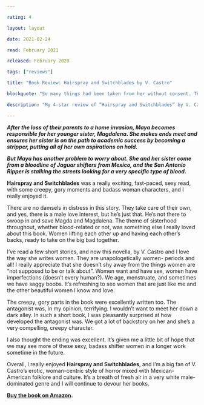 ```yaml
---

rating: 4

layout: layout

date: 2021-02-24

read: February 2021

released: February 2020

tags: ["reviews"]

title: "Book Review: Hairspray and Switchblades by V. Castro"

blockquote: "So many things had been taken from her without consent. That was the way of the world . Dog eat dog and not every dog has his day . God, she hated people. If she had a clone, she would probably hate it too."

description: "My 4-star review of “Hairspray and Switchblades” by V. Castro"

---
```


***After the loss of their parents to a home invasion, Maya becomes responsible for her younger sister, Magdalena. She makes ends meet and ensures her sister is on the path to academic success by becoming a stripper, putting all of her own aspirations on hold.***

***But Maya has another problem to worry about. She and her sister come from a bloodline of Jaguar shifters from Mexico, and the San Antonio Ripper is stalking the streets looking for a  very specific type of blood.***


**Hairspray and Switchblades** was a really exciting, fast-paced, sexy read, with some creepy, gory moments and badass woman characters, and I really enjoyed it.

There are no damsels in distress in this story. They take care of their own, and yes, there is a male love interest, but he’s just that. He’s not there to swoop in and save Magda and Magdalena. The theme of sisterhood throughout, whether blood-related or not, was something else I really loved about this book. Women lifting each other up and having each other’s backs, ready to take on the big bad together. 

I’ve read a few short stories, and now this novella, by V. Castro and I love the way she writes women. They are unapologetically women- periods and all! I really appreciate that she doesn’t shy away from the things women are “not supposed to be or talk about”. Women want and have sex, women have imperfections (doesn’t every human?). We age, menstruate, and sometimes we have saggy boobs. It’s refreshing to see women that are just like me and the other beautiful women I know and love. 

The creepy, gory parts in the book were excellently written too. The antagonist was, in my opinion, terrifying. I wouldn’t want to meet her down a dark alley. In such a short book, I was pleasantly surprised at how developed the antagonist was. We got a lot of backstory on her and she’s a very compelling, creepy character.

I also thought the ending was excellent. It’s given me a little bit of hope that we may see more of these sexy, badass shifter women in a longer work sometime in the future. 

Overall, I really enjoyed **Hairspray and Switchblades**, and I’m a big fan of V. Castro’s erotic, woman-centric style of horror mixed with Mexican-American folklore and culture. It’s a breath of fresh air in a very white male-dominated genre and I will continue to devour her books. 

**[Buy the book on Amazon](https://www.amazon.com/Hairspray-Switchblades-Rewind-Die-Castro/dp/1989206352).** 